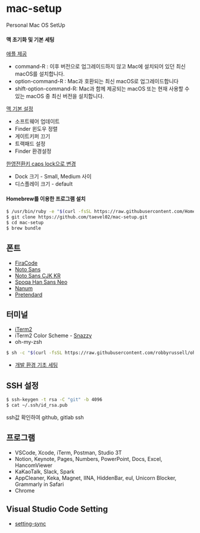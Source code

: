 # mac-setup
Personal Mac OS SetUp

#### 맥 초기화 및 기본 세팅
[애플 제공](https://support.apple.com/ko-kr/HT204904)

- command-R : 이후 버전으로 업그레이드하지 않고 Mac에 설치되어 있던 최신 macOS를 설치합니다.
- option-command-R : Mac과 호환되는 최신 macOS로 업그레이드합니다
- shift-option-command-R: Mac과 함께 제공되는 macOS 또는 현재 사용할 수 있는 macOS 중 최신 버전을 설치합니다.

[맥 기본 설정](https://macclub.tistory.com/228)

- 소프트웨어 업데이트
- Finder 윈도우 정렬
- 게이트키퍼 끄기
- 트랙패드 설정
- Finder 환경설정

[한영전환키 caps lock으로 변경](https://extrememanual.net/12068)

- Dock 크기 - Small, Medium 사이
- 디스플레이 크기 - default

#### Homebrew를 이용한 프로그램 설치
```bash
$ /usr/bin/ruby -e "$(curl -fsSL https://raw.githubusercontent.com/Homebrew/install/master/install)"
$ git clone https://github.com/taevel02/mac-setup.git
$ cd mac-setup
$ brew bundle
```

## 폰트
- [FiraCode](https://github.com/tonsky/FiraCode)
- [Noto Sans](https://www.google.com/get/noto/#sans-lgc)
- [Noto Sans CJK KR](https://www.google.com/get/noto/#sans-kore)
- [Spoqa Han Sans Neo](https://spoqa.github.io/spoqa-han-sans)
- [Nanum](https://hangeul.naver.com/2017/nanum)
- [Pretendard](https://cactus.tistory.com/306)

## 터미널
- [iTerm2](https://www.iterm2.com/)
- iTerm2 Color Scheme - [Snazzy](https://github.com/mbadolato/iTerm2-Color-Schemes/blob/master/schemes/Snazzy.itermcolors)
- oh-my-zsh
```bash
$ sh -c "$(curl -fsSL https://raw.githubusercontent.com/robbyrussell/oh-my-zsh/master/tools/install.sh)"
```
- [개발 환경 기초 세팅](https://subicura.com/2017/11/22/mac-os-development-environment-setup.html)

## SSH 설정
```bash
$ ssh-keygen -t rsa -C "git" -b 4096
$ cat ~/.ssh/id_rsa.pub
```
ssh값 확인하여 github, gitlab ssh 

## 프로그램
- VSCode, Xcode, iTerm, Postman, Studio 3T
- Notion, Keynote, Pages, Numbers, PowerPoint, Docs, Excel, HancomViewer
- KaKaoTalk, Slack, Spark
- AppCleaner, Keka, Magnet, IINA, HiddenBar, eul, Unicorn Blocker, Grammarly in Safari
- Chrome

## Visual Studio Code Setting
- [setting-sync](https://gist.github.com/taevel02/565a51aaf3ed1820faaa25e6cfc11518)
